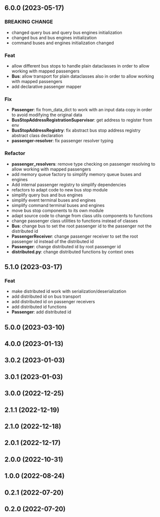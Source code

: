 ## 6.0.0 (2023-05-17)

### BREAKING CHANGE

- changed query bus and query bus engines initialization
- changed bus and bus engines initialization
- command buses and engines initialization changed

### Feat

- allow different bus stops to handle plain dataclasses in order to allow working with mapped passengers
- **Bus**: allow transport for plain dataclasses also in order to allow working with mapped passengers
- add declarative passenger mapper

### Fix

- **Passenger**: fix from_data_dict to work with an input data copy in order to avoid modifying the original data
- **BusStopAddressRegistrationSupervisor**: get address to register from env
- **BusStopAddressRegistry**: fix abstract bus stop address registry abstract class declaration
- **passenger-resolver**: fix passenger resolver typing

### Refactor

- **passenger_resolvers**: remove type checking on passenger resolving to allow working with mapped passengers
- add memory queue factory to simplify memory queue buses and engines
- Add internal passenger registry to simplify dependencies
- refactors to adapt code to new  bus stop module
- simplify query bus and bus engines
- simplify event terminal buses and engines
- simplify command terminal buses and engines
- move bus stop components to its own module
- adapt source code to change from class utils components to functions
- change passenger class utilities to functions instead of classes
- **Bus**: change bus to set the root passenger id to the passenger not the distributed id
- **PassengerReceiver**: change passenger receiver to set the root passenger id instead of the distributed id
- **Passenger**: change distributed id by root passenger id
- **distributed.py**: change distributed functions by context ones

## 5.1.0 (2023-03-17)

### Feat

- make distributed id work with serialization/deserialization
- add distributed id on bus transport
- add distributed id on passenger receivers
- add distributed id functions
- **Passenger**: add distributed id

## 5.0.0 (2023-03-10)

## 4.0.0 (2023-01-13)

## 3.0.2 (2023-01-03)

## 3.0.1 (2023-01-03)

## 3.0.0 (2022-12-25)

## 2.1.1 (2022-12-19)

## 2.1.0 (2022-12-18)

## 2.0.1 (2022-12-17)

## 2.0.0 (2022-10-31)

## 1.0.0 (2022-08-24)

## 0.2.1 (2022-07-20)

## 0.2.0 (2022-07-20)
